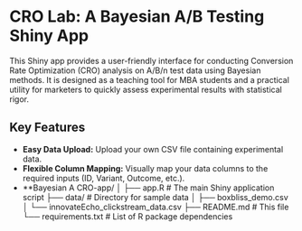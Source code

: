 # CRO Lab: A Bayesian A/B Testing Shiny App

This Shiny app provides a user-friendly interface for conducting Conversion Rate Optimization (CRO) analysis on A/B/n test data using Bayesian methods. It is designed as a teaching tool for MBA students and a practical utility for marketers to quickly assess experimental results with statistical rigor.

## Key Features

-   **Easy Data Upload:** Upload your own CSV file containing experimental data.
-   **Flexible Column Mapping:** Visually map your data columns to the required inputs (ID, Variant, Outcome, etc.).
-   **Bayesian A
CRO-app/
│
├── app.R               # The main Shiny application script
├── data/                 # Directory for sample data
│   ├── boxbliss_demo.csv
│   └── innovateEcho_clickstream_data.csv
├── README.md             # This file
└── requirements.txt      # List of R package dependencies
